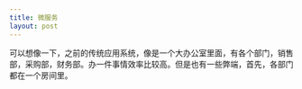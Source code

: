 ```yaml
---
title: 微服务
layout: post
---
```

可以想像一下，之前的传统应用系统，像是一个大办公室里面，有各个部门，销售部，采购部，财务部。办一件事情效率比较高。但是也有一些弊端，首先，各部门都在一个房间里。
